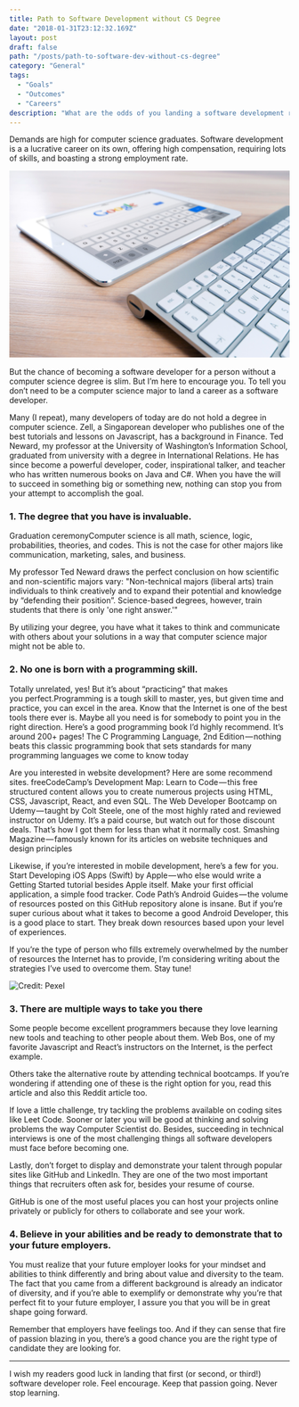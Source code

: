 ```yaml
---
title: Path to Software Development without CS Degree
date: "2018-01-31T23:12:32.169Z"
layout: post
draft: false
path: "/posts/path-to-software-dev-without-cs-degree"
category: "General"
tags:
  - "Goals"
  - "Outcomes"
  - "Careers"
description: "What are the odds of you landing a software development role if you don't have a Computer Science background/degree? 50-50? None? It doesn't matter! I've found some of the reasons why those without CS degree can become successful developers too."
---
```


Demands are high for computer science graduates. Software development is a a lucrative career on its own, offering high compensation, requiring lots of skills, and boasting a strong employment rate.

![Credit: Pexel](keyboard.jpeg)

But the chance of becoming a software developer for a person without a computer science degree is slim. But I’m here to encourage you. To tell you don’t need to be a computer science major to land a career as a software developer.

Many (I repeat), many developers of today are do not hold a degree in computer science. Zell, a Singaporean developer who publishes one of the best tutorials and lessons on Javascript, has a background in Finance. Ted Neward, my professor at the University of Washington’s Information School, graduated from university with a degree in International Relations. He has since become a powerful developer, coder, inspirational talker, and teacher who has written numerous books on Java and C#.
When you have the will to succeed in something big or something new, nothing can stop you from your attempt to accomplish the goal.

### 1. The degree that you have is invaluable.

Graduation ceremonyComputer science is all math, science, logic, probabilities, theories, and codes. This is not the case for other majors like communication, marketing, sales, and business. 

My professor Ted Neward draws the perfect conclusion on how scientific and non-scientific majors vary: "Non-technical majors (liberal arts) train individuals to think creatively and to expand their potential and knowledge by “defending their position”. Science-based degrees, however, train students that there is only 'one right answer.'"

By utilizing your degree, you have what it takes to think and communicate with others about your solutions in a way that computer science major might not be able to.

### 2. No one is born with a programming skill.

Totally unrelated, yes! But it’s about “practicing” that makes you perfect.Programming is a tough skill to master, yes, but given time and practice, you can excel in the area. Know that the Internet is one of the best tools there ever is. Maybe all you need is for somebody to point you in the right direction.
Here’s a good programming book I’d highly recommend. It’s around 200+ pages!
The C Programming Language, 2nd Edition — nothing beats this classic programming book that sets standards for many programming languages we come to know today

Are you interested in website development? Here are some recommend sites.
freeCodeCamp’s Development Map: Learn to Code — this free structured content allows you to create numerous projects using HTML, CSS, Javascript, React, and even SQL.
The Web Developer Bootcamp on Udemy — taught by Colt Steele, one of the most highly rated and reviewed instructor on Udemy. It’s a paid course, but watch out for those discount deals. That’s how I got them for less than what it normally cost.
Smashing Magazine — famously known for its articles on website techniques and design principles

Likewise, if you’re interested in mobile development, here’s a few for you.
Start Developing iOS Apps (Swift) by Apple — who else would write a Getting Started tutorial besides Apple itself. Make your first official application, a simple food tracker.
Code Path’s Android Guides — the volume of resources posted on this GitHub repository alone is insane. But if you’re super curious about what it takes to become a good Android Developer, this is a good place to start. They break down resources based upon your level of experiences.

If you’re the type of person who fills extremely overwhelmed by the number of resources the Internet has to provide, I’m considering writing about the strategies I’ve used to overcome them. Stay tune!

![Credit: Pexel](map.jpeg)

### 3. There are multiple ways to take you there

Some people become excellent programmers because they love learning new tools and teaching to other people about them. Web Bos, one of my favorite Javascript and React’s instructors on the Internet, is the perfect example.

Others take the alternative route by attending technical bootcamps. If you’re wondering if attending one of these is the right option for you, read this article and also this Reddit article too.

If love a little challenge, try tackling the problems available on coding sites like Leet Code. Sooner or later you will be good at thinking and solving problems the way Computer Scientist do. Besides, succeeding in technical interviews is one of the most challenging things all software developers must face before becoming one.

Lastly, don’t forget to display and demonstrate your talent through popular sites like GitHub and LinkedIn. They are one of the two most important things that recruiters often ask for, besides your resume of course.

GitHub is one of the most useful places you can host your projects online privately or publicly for others to collaborate and see your work.

### 4. Believe in your abilities and be ready to demonstrate that to your future employers.

You must realize that your future employer looks for your mindset and abilities to think differently and bring about value and diversity to the team. The fact that you came from a different background is already an indicator of diversity, and if you’re able to exemplify or demonstrate why you’re that perfect fit to your future employer, I assure you that you will be in great shape going forward.

Remember that employers have feelings too. And if they can sense that fire of passion blazing in you, there’s a good chance you are the right type of candidate they are looking for.

---

I wish my readers good luck in landing that first (or second, or third!) software developer role. Feel encourage. Keep that passion going. Never stop learning. 